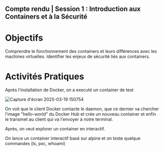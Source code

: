 ## Compte rendu  | Session 1 : Introduction aux Containers et à la Sécurité

# Objectifs

Comprendre le fonctionnement des containers et leurs différences avec les machines virtuelles.
Identifier les enjeux de sécurité liés aux containers.

# Activités Pratiques

Après l'installation de Docker, on a executé un container de test  

![Capture d'écran 2025-03-19 150754](https://github.com/user-attachments/assets/6d3b8cbb-6333-4904-bf1b-60f98be4a3fd)

On voit que le client Docker contacte le daemon, que ce dernier va chercher l'image "hello-world" du Docker Hub et crée un nouveau container et enfin le transmet au client qui va l'envoyer à notre terminal.

Après, on veut explorer un container en interactif.

On lance un container interactif basé sur alpine et on teste quelque commandes (ls, pxc, whoami)



